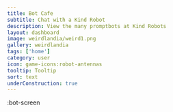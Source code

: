 ```yaml
---
title: Bot Cafe
subtitle: Chat with a Kind Robot
description: View the many promptbots at Kind Robots
layout: dashboard
image: weirdlandia/weird1.png
gallery: weirdlandia
tags: ['home']
category: user
icon: game-icons:robot-antennas
tooltip: Tooltip
sort: text
underConstruction: true
---
```


:bot-screen
